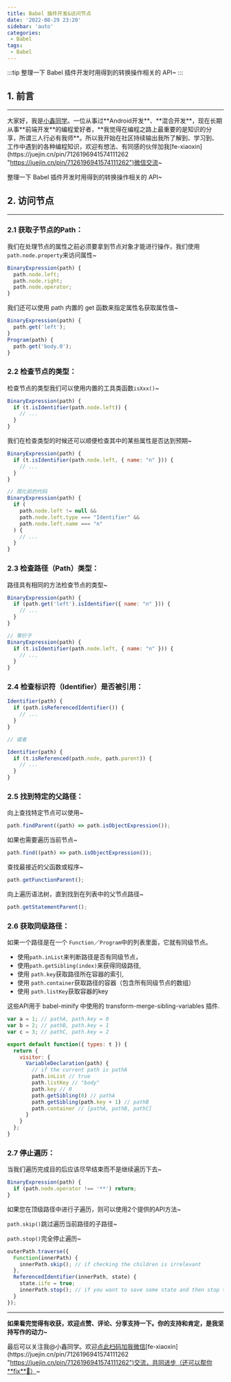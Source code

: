 ```yaml
---
title: Babel 插件开发&访问节点
date: '2022-08-29 23:20'
sidebar: 'auto'
categories:
 - Babel
tags:
 - Babel
---
```


:::tip
整理一下 Babel 插件开发时用得到的转换操作相关的 API~
:::

<!-- more -->

## 1. 前言
------
大家好，我是[小鑫同学](https://juejin.cn/user/3966693685871694 "https://juejin.cn/user/3966693685871694")。一位从事过**Android开发**、**混合开发**，现在长期从事**前端开发**的编程爱好者，**我觉得在编程之路上最重要的是知识的分享，所谓三人行必有我师**。所以我开始在社区持续输出我所了解到、学习到、工作中遇到的各种编程知识，欢迎有想法、有同感的伙伴加我[fe-xiaoxin](https://juejin.cn/pin/7126196941574111262 "https://juejin.cn/pin/7126196941574111262")微信交流~

整理一下 Babel 插件开发时用得到的转换操作相关的 API~

## 2. 访问节点
--------

### 2.1 获取子节点的Path：

我们在处理节点的属性之前必须要拿到节点对象才能进行操作，我们使用`path.node.property`来访问属性~

```JavaScript
BinaryExpression(path) {
  path.node.left;
  path.node.right;
  path.node.operator;
}

```

我们还可以使用 path 内置的 get 函数来指定属性名获取属性值~

```JavaScript
BinaryExpression(path) {
  path.get('left');
}
Program(path) {
  path.get('body.0');
}

```

### 2.2 检查节点的类型：

检查节点的类型我们可以使用内置的工具类函数`isXxx()`~

```JavaScript
BinaryExpression(path) {
  if (t.isIdentifier(path.node.left)) {
    // ...
  }
}

```

我们在检查类型的时候还可以顺便检查其中的某些属性是否达到预期~

```JavaScript
BinaryExpression(path) {
  if (t.isIdentifier(path.node.left, { name: "n" })) {
    // ...
  }
}

// 简化前的代码
BinaryExpression(path) {
  if (
    path.node.left != null &&
    path.node.left.type === "Identifier" &&
    path.node.left.name === "n"
  ) {
    // ...
  }
}

```

### 2.3 检查路径（Path）类型：

路径具有相同的方法检查节点的类型~

```JavaScript
BinaryExpression(path) {
  if (path.get('left').isIdentifier({ name: "n" })) {
    // ...
  }
}

// 等价于
BinaryExpression(path) {
  if (t.isIdentifier(path.node.left, { name: "n" })) {
    // ...
  }
}

```

### 2.4 检查标识符（Identifier）是否被引用：

```JavaScript
Identifier(path) {
  if (path.isReferencedIdentifier()) {
    // ...
  }
}

// 或者

Identifier(path) {
  if (t.isReferenced(path.node, path.parent)) {
    // ...
  }
}

```

### 2.5 找到特定的父路径：

向上查找特定节点可以使用~

```JavaScript
path.findParent((path) => path.isObjectExpression());

```

如果也需要遍历当前节点~

```JavaScript
path.find((path) => path.isObjectExpression());

```

查找最接近的父函数或程序~

```JavaScript
path.getFunctionParent();

```

向上遍历语法树，直到找到在列表中的父节点路径~

```JavaScript
path.getStatementParent();

```

### 2.6 获取同级路径：

如果一个路径是在一个 `Function`／`Program`中的列表里面，它就有同级节点。

*   使用`path.inList`来判断路径是否有同级节点，
*   使用`path.getSibling(index)`来获得同级路径,
*   使用 `path.key`获取路径所在容器的索引,
*   使用 `path.container`获取路径的容器（包含所有同级节点的数组）
*   使用 `path.listKey`获取容器的key

这些API用于 babel-minify 中使用的 transform-merge-sibling-variables 插件.

```JavaScript
var a = 1; // pathA, path.key = 0
var b = 2; // pathB, path.key = 1
var c = 3; // pathC, path.key = 2

```
```JavaScript
export default function({ types: t }) {
  return {
    visitor: {
      VariableDeclaration(path) {
        // if the current path is pathA
        path.inList // true
        path.listKey // "body"
        path.key // 0
        path.getSibling(0) // pathA
        path.getSibling(path.key + 1) // pathB
        path.container // [pathA, pathB, pathC]
      }
    }
  };
}

```

### 2.7 停止遍历：

当我们遍历完成目的后应该尽早结束而不是继续遍历下去~

```JavaScript
BinaryExpression(path) {
  if (path.node.operator !== '**') return;
}

```

如果您在顶级路径中进行子遍历，则可以使用2个提供的API方法~

`path.skip()`跳过遍历当前路径的子路径~

`path.stop()`完全停止遍历~

```JavaScript
outerPath.traverse({
  Function(innerPath) {
    innerPath.skip(); // if checking the children is irrelevant
  },
  ReferencedIdentifier(innerPath, state) {
    state.iife = true;
    innerPath.stop(); // if you want to save some state and then stop traversal, or deopt
  }
});

```

* * *

**如果看完觉得有收获，欢迎点赞、评论、分享支持一下。你的支持和肯定，是我坚持写作的动力~**

最后可以关注我@小鑫同学。欢迎[点此扫码加我微信](https://juejin.cn/pin/7126196941574111262 "https://juejin.cn/pin/7126196941574111262")[fe-xiaoxin](https://juejin.cn/pin/7126196941574111262 "https://juejin.cn/pin/7126196941574111262")交流，共同进步（还可以帮你**fix**🐛）~